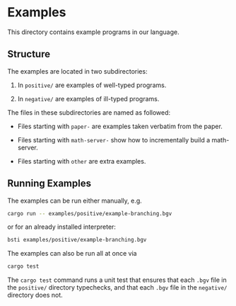 # Examples

This directory contains example programs in our language.

## Structure

The examples are located in two subdirectories:

1.  In `positive/` are examples of well-typed programs.

2.  In `negative/` are examples of ill-typed programs.

The files in these subdirectories are named as followed:

- Files starting with `paper-` are examples taken verbatim from the paper.

- Files starting with `math-server-` show how to incrementally build a math-server.

- Files starting with `other` are extra examples.

## Running Examples

The examples can be run either manually, e.g.

```bash
cargo run -- examples/positive/example-branching.bgv
```

or for an already installed interpreter:
```bash
bsti examples/positive/example-branching.bgv
```

The examples can also be run all at once via

```bash
cargo test
```

The `cargo test` command runs a unit test that ensures that each `.bgv` file in
the `positive/` directory typechecks, and that each `.bgv` file in the
`negative/` directory does not.
